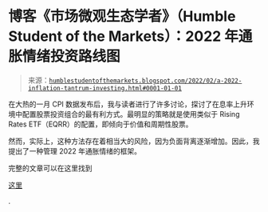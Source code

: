 <!--yml

category: 未分类

date: 2024-05-18 01:48:03

-->

# 博客《市场微观生态学者》（Humble Student of the Markets）：2022 年通胀情绪投资路线图

> 来源：[`humblestudentofthemarkets.blogspot.com/2022/02/a-2022-inflation-tantrum-investing.html#0001-01-01`](https://humblestudentofthemarkets.blogspot.com/2022/02/a-2022-inflation-tantrum-investing.html#0001-01-01)

在大热的一月 CPI 数据发布后，我与读者进行了许多讨论，探讨了在息率上升环境中配置股票投资组合的最有利方式。最明显的策略就是使用类似于 Rising Rates ETF（EQRR）的配置，即倾向于价值和周期性股票。

然而，实际上，这种方法存在着相当大的风险，因为负面背离逐渐增加。因此，我提出了一种管理 2022 年通胀情绪的框架。

完整的文章可以在这里找到

[这里](https://humblestudentofthemarkets.com/2022/02/12/a-2022-inflation-tantrum-investing-roadmap/)

.
